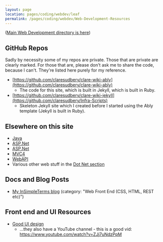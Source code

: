 ```yaml
---
layout: page
location: pages/coding/webdev/leaf
permalink: /pages/coding/webdev/Web-Development-Resources
---
```


([Main Web Development directory is here](/pages/coding/Web-Development))

## GitHub Repos 

Sadly by necessity some of my repos are private. Those that are private are clearly marked. For those that are, please don't ask me to share the code, because I can't. They're listed here purely for my reference.

- [https://github.com/claresudbery/clare-wiki-ably](https://github.com/claresudbery/clare-wiki-ably)
    - The code for this site, which is built in Jekyll, which is built in Ruby.
- [https://github.com/claresudbery/clare-wiki-jekyll](https://github.com/claresudbery/Infra-Scripts)
    - Skeleton Jekyll site which I created before I started using the Ably template (Jekyll is built in Ruby).

## Elsewhere on this site

- [Java](/pages/coding/lang/oo/Java)
- [ASP.Net](/pages/coding/dotnet/ASP-Dot-Net)
- [ASP.Net](/pages/coding/dotnet/ASP-Dot-Net)
- [MVC4](/pages/coding/dotnet/MVC4)
- [WebAPI](/pages/coding/dotnet/WebAPI)
- Various other web stuff in the [Dot Net section](/pages/coding/Dot-Net)

## Docs and Blog Posts

- [My InSimpleTerms blog](https://insimpleterms.blog/category/web-front-end-css-html-rest-etc) (category: "Web Front End (CSS, HTML, REST etc)")

## Front end and UI Resources

- [Good UI design](https://refactoringui.com/)
  - ...they also have a YouTube channel - this is a good vid: https://www.youtube.com/watch?v=ZJj7uNdzPpM